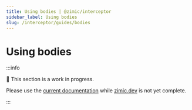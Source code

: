 ```yaml
---
title: Using bodies | @zimic/interceptor
sidebar_label: Using bodies
slug: /interceptor/guides/bodies
---
```


# Using bodies

:::info

🚧 This section is a work in progress.

Please use the [current documentation](https://github.com/zimicjs/zimic/wiki) while [zimic.dev](/) is not yet complete.

:::
